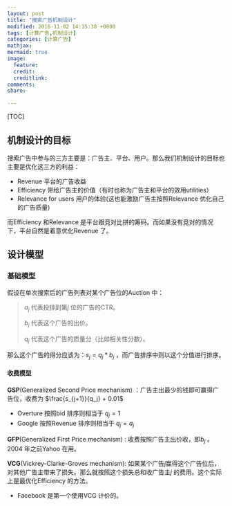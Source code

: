 ```yaml
---
layout: post
title: "搜索广告机制设计"
modified: 2016-11-02 14:15:38 +0800
tags: [计算广告,机制设计]
categories: [计算广告]
mathjax: 
mermaid: true
image:
  feature: 
  credit: 
  creditlink: 
comments: 
share: 

---
```


[TOC]



## 机制设计的目标

搜索广告中参与的三方主要是：广告主、平台、用户。那么我们机制设计的目标也主要是优化这三方的利益：

- Revenue 平台的广告收益
- Efficiency 带给广告主的价值（有时也称为广告主和平台的效用utilities）
- Relevance for users 用户的体验(这也能激励广告主按照Relevance 优化自己的广告质量)

而Efficiency 和Relevance 是平台跟竞对比拼的筹码。而如果没有竞对的情况下，平台自然是着意优化Revenue 了。



## 设计模型

### 基础模型

假设在单次搜索后的广告列表对某个广告位的Auction 中：

> $a_{j}$  代表投排到第$j$  位的广告的CTR。
>
> $b_j$ 代表这个广告的出价。
>
> $q_j$ 代表这个广告的质量分（比如相关性分数）。

那么这个广告的得分应该为：$s_j = q_j * b_j$ ，而广告排序中则以这个分值进行排序。

#### 收费模型

**GSP**(Generalized Second Price mechanism) ：广告主出最少的钱即可赢得广告位，收费为 $\frac{s_{j+1}}{q_j} + 0.01$ 

- Overture 按照bid 排序则相当于 $q_j = 1$
- Google 按照Revenue 排序则相当于 $q_j = a_j$ 

**GFP**(Generalized First Price mechanism) : 收费按照广告主出价收，即$b_j$ 。2004 年之前Yahoo 在用。

**VCG**(Vickrey-Clarke-Groves mechanism): 如果某个广告$j$赢得这个广告位后，对其他广告主带来了损失。那么就按照这个损失总和收广告主$j$ 的费用。这个实际上是最优化Efficiency 的方法。

- Facebook 是第一个使用VCG 计价的。